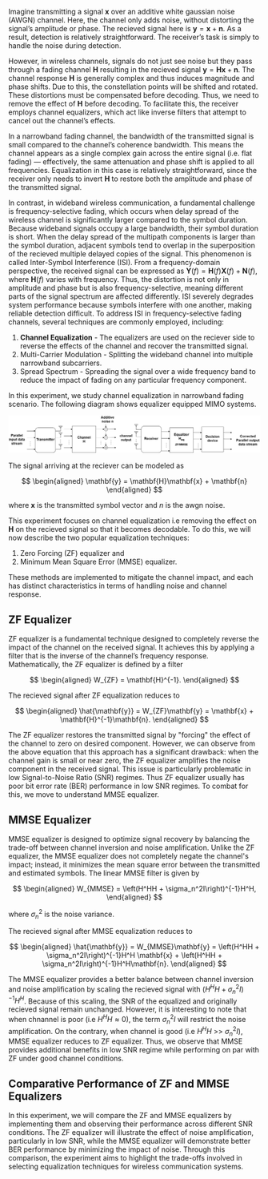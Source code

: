 Imagine transmitting a signal $\mathbf{x}$ over an additive white gaussian noise (AWGN) channel. Here, the channel only adds noise, without distorting the signal’s amplitude or phase. The recieved signal here is $\mathbf{y} = \mathbf{x}+\mathbf{n}$. As a result, detection is relatively straightforward. The receiver’s task is simply to handle the noise during detection.

However, in wireless channels, signals do not just see noise but they pass through a fading channel $\mathbf{H}$ resulting in the recieved signal $\mathbf{y} = \mathbf{Hx}+\mathbf{n}$. The channel response  $\mathbf{H}$ is generally complex and thus induces magnitude and phase shifts. Due to this, the constellation points will be shifted and rotated. These distortions must be compensated before decoding. Thus, we need to remove the effect of $\mathbf{H}$ before decoding. To facilitate this, the receiver employs channel equalizers, which act like inverse filters that attempt to cancel out the channel’s effects.

In a narrowband fading channel, the bandwidth of the transmitted signal is small compared to the channel’s coherence bandwidth. This means the channel appears as a single complex gain across the entire signal (i.e. flat fading) — effectively, the same attenuation and phase shift is applied to all frequencies. Equalization in this case is relatively straightforward, since the receiver only needs to invert $\mathbf{H}$ to restore both the amplitude and phase of the transmitted signal.

In contrast, in wideband wireless communication, a fundamental challenge is frequency-selective fading, which occurs when delay spread of the wireless channel is significantly larger compared to the symbol duration. Because wideband signals occupy a large bandwidth, their symbol duration is short. When the delay spread of the multipath components is larger than the symbol duration, adjacent symbols tend to overlap in the superposition of the recieved multiple delayed copies of the signal. This phenomenon is called Inter-Symbol Interference (ISI). From a frequency-domain perspective, the received signal can be expressed as $\mathbf{Y}(f) = \mathbf{H}(f)\mathbf{X}(f) + \mathbf{N}(f)$, where $\mathbf{H}(f)$ varies with frequency. Thus, the distortion is not only in amplitude and phase but is also frequency-selective, meaning different parts of the signal spectrum are affected differently. ISI severely degrades system performance because symbols interfere with one another, making reliable detection difficult. To address ISI in frequency-selective fading channels, several techniques are commonly employed, including:
  1) **Channel Equalization** - The equalizers are used on the reciever side to reverse the effects of the channel and recover the transmitted signal. 
  2) Multi-Carrier Modulation - Splitting the wideband channel into multiple narrowband subcarriers. 
  3) Spread Spectrum - Spreading the signal over a wide frequency band to reduce the impact of fading on any particular frequency component.

In this experiment, we study channel equalization in narrowband fading scenario. The following diagram shows equalizer equipped MIMO systems.

<img src=".\images\exp8.png">



The signal arriving at the reciever can be modeled as

$$
\begin{aligned}
  \mathbf{y} = \mathbf{H}\mathbf{x} + \mathbf{n}
\end{aligned}
$$

where $\mathbf{x}$ is the transmitted symbol vector and $n$ is the awgn noise.

This experiment focuses on channel equalization i.e removing the effect on $\mathbf{H}$ on the recieved signal so that it becomes decodable. To do this, we will now describe the two popular equalization techniques: 
  1) Zero Forcing (ZF) equalizer and
  2) Minimum Mean Square Error (MMSE) equalizer.

These methods are implemented to mitigate the channel impact, and each has distinct characteristics in terms of handling noise and channel response.

## ZF Equalizer

ZF equalizer is a fundamental technique designed to completely reverse the impact of the channel on the received signal. It achieves this by applying a filter that is the inverse of the channel’s frequency response. Mathematically, the ZF equalizer is defined by a filter 

$$
\begin{aligned}
     W_{ZF} = \mathbf{H}^{-1}. 
\end{aligned}
$$

The recieved signal after ZF equalization reduces to

$$
\begin{aligned}
  \hat{\mathbf{y}} = W_{ZF}\mathbf{y} = \mathbf{x} + \mathbf{H}^{-1}\mathbf{n}.
\end{aligned}
$$

The ZF equalizer restores the transmitted signal by "forcing" the effect of the channel to zero on desired component. However, we can observe from the above equation that this approach has a significant drawback: when the channel gain is small or near zero, the ZF equalizer amplifies the noise component in the received signal. This issue is particularly problematic in low Signal-to-Noise Ratio (SNR) regimes. Thus ZF equalizer usually has poor bit error rate (BER) performance in low SNR regimes. To combat for this, we move to understand MMSE equalizer.

## MMSE Equalizer

MMSE equalizer is designed to optimize signal recovery by balancing the trade-off between channel inversion and noise amplification. Unlike the ZF equalizer, the MMSE equalizer does not completely negate the channel's impact; instead, it minimizes the mean square error between the transmitted and estimated symbols. The linear MMSE filter is given by

$$
\begin{aligned}
   W_{MMSE} = \left(H^HH + \sigma_n^2I\right)^{-1}H^H,
\end{aligned}
$$

where $\sigma_n^2$ is the noise variance.

The recieved signal after MMSE equalization reduces to

$$
\begin{aligned}
  \hat{\mathbf{y}} = W_{MMSE}\mathbf{y} = \left(H^HH + \sigma_n^2I\right)^{-1}H^H \mathbf{x} + \left(H^HH + \sigma_n^2I\right)^{-1}H^H\mathbf{n}.
\end{aligned}
$$

The MMSE equalizer provides a better balance between channel inversion and noise amplification by scaling the recieved signal with $\left(H^HH + \sigma_n^2I\right)^{-1}H^H$. Because of this scaling, the SNR of the equalized and originally recieved signal remain unchanged. However, it is interesting to note that when chnannel is poor (i.e $H^HH \approx 0$), the term  $\sigma_n^2I$ will restrict the noise amplification. On the contrary, when channel is good (i.e $H^HH$ >> $\sigma_n^2I$), MMSE equalizer reduces to ZF equalizer. Thus, we observe that MMSE provides additional benefits in low SNR regime while performing on par with ZF under good channel conditions.


## Comparative Performance of ZF and MMSE Equalizers

In this experiment, we will compare the ZF and MMSE equalizers by implementing them and observing their performance across different SNR conditions. The ZF equalizer will illustrate the effect of noise amplification, particularly in low SNR, while the MMSE equalizer will demonstrate better BER performance by minimizing the impact of noise. Through this comparison, the experiment aims to highlight the trade-offs involved in selecting equalization techniques for wireless communication systems.
